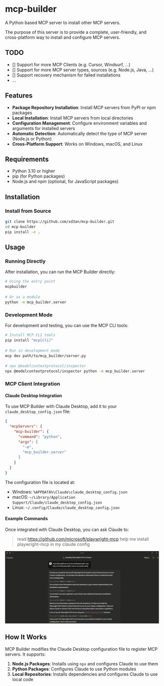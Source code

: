 # mcp-builder

A Python based MCP server to install other MCP servers. 

The purpose of this server is to provide a complete, user-friendly, and cross-platform way to install and configure MCP servers. 


## TODO

- [] Support for more MCP Clients (e.g. Cursor, Windsurf, ...)
- [] Support for more MCP server types, sources (e.g. Node.js, Java, ...)
- [] Support recovery mechanism for failed installations
- ...


## Features

- **Package Repository Installation**: Install MCP servers from PyPI or npm packages
- **Local Installation**: Install MCP servers from local directories
- **Configuration Management**: Configure environment variables and arguments for installed servers
- **Automatic Detection**: Automatically detect the type of MCP server (Node.js or Python)
- **Cross-Platform Support**: Works on Windows, macOS, and Linux

## Requirements

- Python 3.10 or higher
- pip (for Python packages)
- Node.js and npm (optional, for JavaScript packages)

## Installation

### Install from Source

```bash
git clone https://github.com/xd3an/mcp-builder.git
cd mcp-builder
pip install -e .
```

## Usage

### Running Directly

After installation, you can run the MCP Builder directly:

```bash
# Using the entry point
mcpbuilder

# Or as a module
python -m mcp_builder.server
```

### Development Mode

For development and testing, you can use the MCP CLI tools:

```bash
# Install MCP CLI tools
pip install "mcp[cli]"

# Run in development mode
mcp dev path/to/mcp_builder/server.py

# npx @modelcontextprotocol/inspector
npx @modelcontextprotocol/inspector python -m mcp_builder.server
```

### MCP Client Integration

#### Claude Desktop Integration

To use MCP Builder with Claude Desktop, add it to your `claude_desktop_config.json` file:

```json
{
  "mcpServers": {
    "mcp-builder": {
      "command": "python",
      "args": [
        "-m",
        "mcp_builder.server"
      ]
    }
  }
}
```

The configuration file is located at:
- Windows: `%APPDATA%\Claude\claude_desktop_config.json`
- macOS: `~/Library/Application Support/Claude/claude_desktop_config.json`
- Linux: `~/.config/Claude/claude_desktop_config.json`

#### Example Commands

Once integrated with Claude Desktop, you can ask Claude to:

> read https://github.com/microsoft/playwright-mcp
help me install playwright-mcp in my claude config

![demo image](./assets/demo.png)

## How It Works

MCP Builder modifies the Claude Desktop configuration file to register MCP servers. It supports:

1. **Node.js Packages**: Installs using `npx` and configures Claude to use them
2. **Python Packages**: Configures Claude to use Python modules
3. **Local Repositories**: Installs dependencies and configures Claude to use local code


